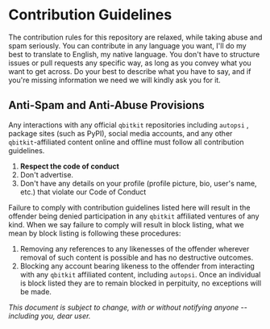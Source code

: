 # Contribution Guidelines
The contribution rules for this repository are relaxed, while taking abuse and spam seriously. You can contribute in any language you want, I'll do my best to translate to English, my native language. You don't have to structure issues or pull requests any specific way, as long as you convey what you want to get across. Do your best to describe what you have to say, and if you're missing information we need we will kindly ask you for it.

## Anti-Spam and Anti-Abuse Provisions
Any interactions with any official `qbitkit` repositories including `autopsi` , package sites (such as PyPI), social media accounts, and any other `qbitkit`-affiliated content online and offline must follow all contribution guidelines.
1) **Respect the code of conduct**
2) Don't advertise.
3) Don't have any details on your profile (profile picture, bio, user's name, etc.) that violate our Code of Conduct

Failure to comply with contribution guidelines listed here will result in the offender being denied participation in any `qbitkit` affiliated ventures of any kind.
When we say failure to comply will result in block listing, what we mean by block listing is following these procedures:
1) Removing any references to any likenesses of the offender wherever removal of such content is possible and has no destructive outcomes.
2) Blocking any account bearing likeness to the offender from interacting with any `qbitkit` affiliated content, including `autopsi`.
Once an individual is block listed they are to remain blocked in perpituity, no exceptions will be made.




*This document is subject to change, with or without notifying anyone -- including you, dear user.*
